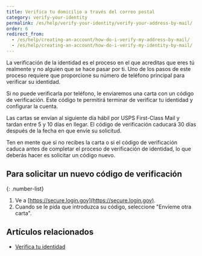 ```yaml
---
title: Verifica tu domicilio a través del correo postal
category: verify-your-identity
permalink: /es/help/verify-your-identity/verify-your-address-by-mail/
order: 6
redirect_from:
  - /es/help/creating-an-account/how-do-i-verify-my-address-by-mail/
  - /es/help/creating-an-account/how-do-i-verify-my-identity-by-mail/
---
```

La verificación de la identidad es el proceso en el que acreditas que eres tú realmente y no alguien que se hace pasar por ti. Uno de los pasos de este proceso requiere que proporcione su número de teléfono principal para verificar su identidad.

Si no puede verificarla por teléfono, le enviaremos una carta con un código de verificación. Este código te permitirá terminar de verificar tu identidad y configurar la cuenta.

Las cartas se envían al siguiente día hábil por USPS First-Class Mail y tardan entre 5 y 10 días en llegar. El código de verificación caducará 30 días después de la fecha en que envíe su solicitud.

Ten en mente que si no recibes la carta o si el código de verificación caduca antes de completar el proceso de verificación de identidad, lo que deberás hacer es solicitar un código nuevo.

## Para solicitar un nuevo código de verificación

{: .number-list}
1. Ve a [https://secure.login.gov](https://secure.login.gov).
2. Cuando se le pida que introduzca su código, seleccione "Envíeme otra carta". 

## Artículos relacionados 

- [Verifica tu identidad](/es/help/verify-your-identity/how-to-verify-your-identity/)
